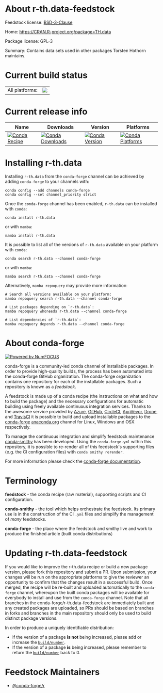 About r-th.data-feedstock
=========================

Feedstock license: [BSD-3-Clause](https://github.com/conda-forge/r-th.data-feedstock/blob/main/LICENSE.txt)

Home: https://CRAN.R-project.org/package=TH.data

Package license: GPL-3

Summary: Contains data sets used in other packages Torsten Hothorn maintains.

Current build status
====================


<table><tr><td>All platforms:</td>
    <td>
      <a href="https://dev.azure.com/conda-forge/feedstock-builds/_build/latest?definitionId=1723&branchName=main">
        <img src="https://dev.azure.com/conda-forge/feedstock-builds/_apis/build/status/r-th.data-feedstock?branchName=main">
      </a>
    </td>
  </tr>
</table>

Current release info
====================

| Name | Downloads | Version | Platforms |
| --- | --- | --- | --- |
| [![Conda Recipe](https://img.shields.io/badge/recipe-r--th.data-green.svg)](https://anaconda.org/conda-forge/r-th.data) | [![Conda Downloads](https://img.shields.io/conda/dn/conda-forge/r-th.data.svg)](https://anaconda.org/conda-forge/r-th.data) | [![Conda Version](https://img.shields.io/conda/vn/conda-forge/r-th.data.svg)](https://anaconda.org/conda-forge/r-th.data) | [![Conda Platforms](https://img.shields.io/conda/pn/conda-forge/r-th.data.svg)](https://anaconda.org/conda-forge/r-th.data) |

Installing r-th.data
====================

Installing `r-th.data` from the `conda-forge` channel can be achieved by adding `conda-forge` to your channels with:

```
conda config --add channels conda-forge
conda config --set channel_priority strict
```

Once the `conda-forge` channel has been enabled, `r-th.data` can be installed with `conda`:

```
conda install r-th.data
```

or with `mamba`:

```
mamba install r-th.data
```

It is possible to list all of the versions of `r-th.data` available on your platform with `conda`:

```
conda search r-th.data --channel conda-forge
```

or with `mamba`:

```
mamba search r-th.data --channel conda-forge
```

Alternatively, `mamba repoquery` may provide more information:

```
# Search all versions available on your platform:
mamba repoquery search r-th.data --channel conda-forge

# List packages depending on `r-th.data`:
mamba repoquery whoneeds r-th.data --channel conda-forge

# List dependencies of `r-th.data`:
mamba repoquery depends r-th.data --channel conda-forge
```


About conda-forge
=================

[![Powered by
NumFOCUS](https://img.shields.io/badge/powered%20by-NumFOCUS-orange.svg?style=flat&colorA=E1523D&colorB=007D8A)](https://numfocus.org)

conda-forge is a community-led conda channel of installable packages.
In order to provide high-quality builds, the process has been automated into the
conda-forge GitHub organization. The conda-forge organization contains one repository
for each of the installable packages. Such a repository is known as a *feedstock*.

A feedstock is made up of a conda recipe (the instructions on what and how to build
the package) and the necessary configurations for automatic building using freely
available continuous integration services. Thanks to the awesome service provided by
[Azure](https://azure.microsoft.com/en-us/services/devops/), [GitHub](https://github.com/),
[CircleCI](https://circleci.com/), [AppVeyor](https://www.appveyor.com/),
[Drone](https://cloud.drone.io/welcome), and [TravisCI](https://travis-ci.com/)
it is possible to build and upload installable packages to the
[conda-forge](https://anaconda.org/conda-forge) [anaconda.org](https://anaconda.org/)
channel for Linux, Windows and OSX respectively.

To manage the continuous integration and simplify feedstock maintenance
[conda-smithy](https://github.com/conda-forge/conda-smithy) has been developed.
Using the ``conda-forge.yml`` within this repository, it is possible to re-render all of
this feedstock's supporting files (e.g. the CI configuration files) with ``conda smithy rerender``.

For more information please check the [conda-forge documentation](https://conda-forge.org/docs/).

Terminology
===========

**feedstock** - the conda recipe (raw material), supporting scripts and CI configuration.

**conda-smithy** - the tool which helps orchestrate the feedstock.
                   Its primary use is in the construction of the CI ``.yml`` files
                   and simplify the management of *many* feedstocks.

**conda-forge** - the place where the feedstock and smithy live and work to
                  produce the finished article (built conda distributions)


Updating r-th.data-feedstock
============================

If you would like to improve the r-th.data recipe or build a new
package version, please fork this repository and submit a PR. Upon submission,
your changes will be run on the appropriate platforms to give the reviewer an
opportunity to confirm that the changes result in a successful build. Once
merged, the recipe will be re-built and uploaded automatically to the
`conda-forge` channel, whereupon the built conda packages will be available for
everybody to install and use from the `conda-forge` channel.
Note that all branches in the conda-forge/r-th.data-feedstock are
immediately built and any created packages are uploaded, so PRs should be based
on branches in forks and branches in the main repository should only be used to
build distinct package versions.

In order to produce a uniquely identifiable distribution:
 * If the version of a package **is not** being increased, please add or increase
   the [``build/number``](https://docs.conda.io/projects/conda-build/en/latest/resources/define-metadata.html#build-number-and-string).
 * If the version of a package **is** being increased, please remember to return
   the [``build/number``](https://docs.conda.io/projects/conda-build/en/latest/resources/define-metadata.html#build-number-and-string)
   back to 0.

Feedstock Maintainers
=====================

* [@conda-forge/r](https://github.com/conda-forge/r/)

